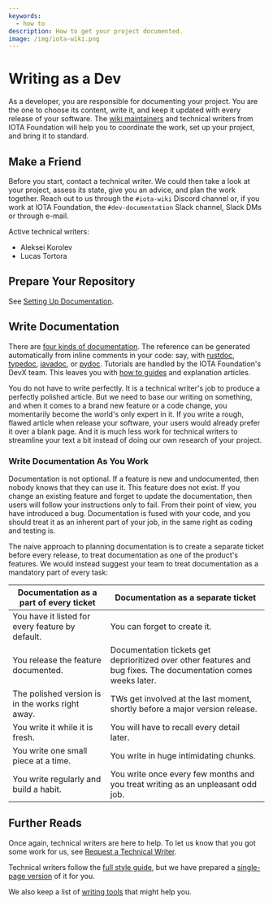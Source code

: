 ```yaml
---
keywords:
  - how to
description: How to get your project documented.
image: /img/iota-wiki.png
---
```


# Writing as a Dev

As a developer, you are responsible for documenting your project. You are the one to choose its content, write it, and keep it updated with every release of your software. The [wiki maintainers](https://wiki.iota.org/team) and technical writers from IOTA Foundation will help you to coordinate the work, set up your project, and bring it to standard.

## Make a Friend

Before you start, contact a technical writer. We could then take a look at your project, assess its state, give you an advice, and plan the work together. Reach out to us through the `#iota-wiki` Discord channel or, if you work at IOTA Foundation, the `#dev-documentation` Slack channel, Slack DMs or through e-mail.

Active technical writers:

- Aleksei Korolev
- Lucas Tortora

## Prepare Your Repository

See [Setting Up Documentation](../how_tos/documentation_setup.md).

## Write Documentation

There are [four kinds of documentation](../reference/structure/overview.md). The reference can be generated automatically from inline comments in your code: say, with [rustdoc](https://doc.rust-lang.org/rustdoc/index.html), [typedoc](https://typedoc.org/), [javadoc](https://docs.oracle.com/javase/8/docs/technotes/tools/windows/javadoc.html), or [pydoc](https://docs.python.org/3/library/pydoc.html). Tutorials are handled by the IOTA Foundation's DevX team. This leaves you with [how to guides](../how_tos/how_to_write_how_tos.md) and explanation articles.

You do not have to write perfectly. It is a technical writer's job to produce a perfectly polished article. But we need to base our writing on something, and when it comes to a brand new feature or a code change, you momentarily become the world's only expert in it. If you write a rough, flawed article when release your software, your users would already prefer it over a blank page. And it is much less work for technical writers to streamline your text a bit instead of doing our own research of your project.

### Write Documentation As You Work

Documentation is not optional. If a feature is new and undocumented, then nobody knows that they can use it. This feature does not exist. If you change an existing feature and forget to update the documentation, then users will follow your instructions only to fail. From their point of view, you have introduced a bug. Documentation is fused with your code, and you should treat it as an inherent part of your job, in the same right as coding and testing is.

The naive approach to planning documentation is to create a separate ticket before every release, to treat documentation as one of the product's features. We would instead suggest your team to treat documentation as a mandatory part of every task:

|Documentation as a part of every ticket           |Documentation as a separate ticket                                                |
|---                                               |---                                                                               |
|You have it listed for every feature by default.  | You can forget to create it.                                                     |
|You release the feature documented.               | Documentation tickets get deprioritized over other features and bug fixes. The documentation comes weeks later. |
|The polished version is in the works right away.  | TWs get involved at the last moment, shortly before a major version release.     |
|You write it while it is fresh.                   | You will have to recall every detail later.                                      |
|You write one small piece at a time.              | You write in huge intimidating chunks.                                           |                                     
|You write regularly and build a habit.            | You write once every few months and you treat writing as an unpleasant odd job.  |

## Further Reads

Once again, technical writers are here to help. To let us know that you got some work for us, see [Request a Technical Writer](../how_tos/request_tw.md).

Technical writers follow the [full style guide](../reference/style/manifesto.md), but we have prepared a [single-page version](./quick_advice.md) of it for you.

We also keep a list of [writing tools](../explanations/tools/overview.md) that might help you.